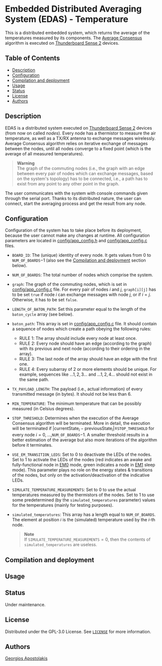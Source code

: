 # Embedded Distributed Averaging System (EDAS) - Temperature

This is a distributed embedded system, which returns the average of the temperatures measured by its components. The [Average Consensus](https://www.sciencedirect.com/science/article/abs/pii/S0743731506001808) algorithm is executed on [Thunderboard Sense 2](https://www.silabs.com/documents/public/user-guides/ug309-sltb004a-user-guide.pdf) devices.

## Table of Contents

- [Description](#description)
- [Configuration](#configuration)
- [Compilation and deployment](#compilation-and-deployment)
- [Usage](#usage)
- [Status](#status)
- [License](#license)
- [Authors](#authors)



## Description
EDAS is a distributed system executed on [Thunderboard Sense 2](https://www.silabs.com/documents/public/user-guides/ug309-sltb004a-user-guide.pdf) devices (from now on called *nodes*). 
Every node has a thermistor to measure the air temperature, as well as a TX/RX antenna to exchange messages wirelessly. 
Average Consensus algorithm relies on iterative exchange of messages between the nodes, until all nodes converge to a fixed point (which is the average
of all measured temperatures).

> **Warning**  
> The graph of the commuting nodes (i.e., the graph with an edge between every pair of nodes which can exchange messages, based on the system's topology) has to be connected, i.e., a path has to exist from any point to any other point in the graph.

The user communicates with the system with console commands given through the serial port. Thanks to its distributed nature, the user can connect, start the averaging process and get the result from any node.

## Configuration

Configuration of the system has to take place before its deployment, because the user cannot make any changes at runtime. All configuration parameters are located in [config/app_config.h](config/app_config.h) and [config/app_config.c](config/app_config.c) files.

- `BOARD_ID`: The (unique) identity of every node. It gets values from $0$ to `NUM_OF_BOARDS`$-1$ (also see the [Compilation and deployment](#compilation-and-deployment) section below).
- `NUM_OF_BOARDS`: The total number of nodes which comprise the system.
- `graph`: The graph of the commuting nodes, which is set in [config/app_config.c](config/app_config.c) file. For every pair of nodes $i$ and $j$, `graph[i][j]` has to be set `true` if node $i$ can exchange messages with node $j$, or if $i=j$. Otherwise, it has to be set `false`.
- `LENGTH_OF_BATON_PATH`: Set this parameter equal to the length of the `baton_cycle` array (see below).
- `baton_path`: This array is set in [config/app_config.c](config/app_config.c) file. It should contain a sequence of nodes which create a path obeying the following rules:
    - RULE 1: The array should include every node at least once.
    - RULE 2: Every node should have an edge (according to the graph) with its previous and next node (according to their ordering in the array).
    - RULE 3: The last node of the array should have an edge with the first one.
    - RULE 4: Every subarray of 2 or more elements should be unique. For example, sequences like $...1,2,3...$ and $...1,2,4...$ should not exist in the same path.
- `TX_PAYLOAD_LENGTH`: The payload (i.e., actual information) of every transmitted message (in bytes). It should not be less than $6$.
- `MIN_TEMPERATURE`: The minimum temperature that can be possibly measured (in Celsius degrees).
- `STOP_THRESHOLD`: Determines when the execution of the Average Consensus algorithm will be terminated. More in detail, the execution will be terminated if $\left|\text{currentState}_i - \text{previousState}_i\right|\leq$`STOP_THRESHOLD` for every node $i=0,...,$`NUM_OF_BOARDS`$-1$. A smaller threshold results in a better estimation of the average but also more iterations of the algorithm before it terminates.
- `USE_EM_TRANSITION_LEDS`: Set to $0$ to deactivate the LEDs of the nodes. Set to $1$ to activate the LEDs of the nodes (red indicates an awake and fully-functional node in [EM0](https://www.silabs.com/mcu/32-bit-microcontrollers/efm32-energy-modes) mode, green indicates a node in [EM1](https://www.silabs.com/mcu/32-bit-microcontrollers/efm32-energy-modes) sleep mode). This parameter plays no role on the energy states & transitions of the nodes, but only on the activation/deactivation of the indicative LEDs.
- `SIMULATE_TEMPERATURE_MEASUREMENTS`: Set to $0$ to use the actual temperatures measured by the thermistors of the nodes. Set to $1$ to use some predetermined (by the `simulated_temperatures` parameter) values for the temperatures (mainly for testing purposes).
- `simulated_temperatures`: This array has a length equal to `NUM_OF_BOARDS`. The element at position $i$ is the (simulated) temperature used by the $i$-th node.

    > **Note**  
    > If `SIMULATE_TEMPERATURE_MEASUREMENTS`$=0$, then the contents of `simulated_temperatures` are useless.

## Compilation and deployment

## Usage

## Status

Under maintenance.

## License

Distributed under the GPL-3.0 License. See [`LICENSE`](LICENSE) for more information.

## Authors

[Georgios Apostolakis](https://www.linkedin.com/in/giorgapost)
